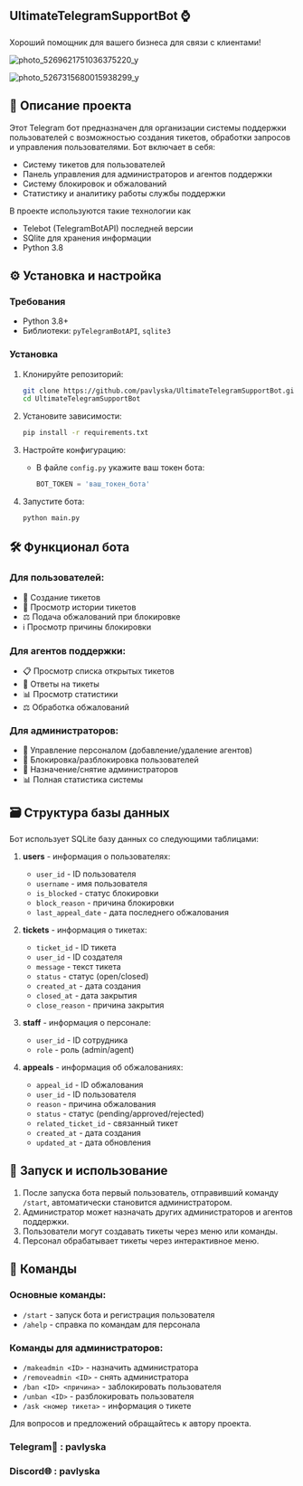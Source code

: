 ## UltimateTelegramSupportBot ⌚

Хороший помощник для вашего бизнеса для связи с клиентами!


![photo_5269621751036375220_y](https://github.com/user-attachments/assets/c0386f2d-a803-489a-b050-593e3d65c0a3)


![photo_5267315680015938299_y](https://github.com/user-attachments/assets/c359212e-b34f-44b0-8adf-a60c5465c677)


## 📌 Описание проекта

Этот Telegram бот предназначен для организации системы поддержки пользователей с возможностью создания тикетов, обработки запросов и управления пользователями. Бот включает в себя:

- Систему тикетов для пользователей
- Панель управления для администраторов и агентов поддержки
- Систему блокировок и обжалований
- Статистику и аналитику работы службы поддержки

В проекте используются такие технологии как
- Telebot (TelegramBotAPI) последней версии
- SQlite для хранения информации
- Python 3.8

## ⚙️ Установка и настройка

### Требования
- Python 3.8+
- Библиотеки: `pyTelegramBotAPI`, `sqlite3`

### Установка
1. Клонируйте репозиторий:
   ```bash
   git clone https://github.com/pavlyska/UltimateTelegramSupportBot.git
   cd UltimateTelegramSupportBot
   ```

2. Установите зависимости:
   ```bash
   pip install -r requirements.txt
   ```

3. Настройте конфигурацию:
   - В файле `config.py` укажите ваш токен бота:
     ```python
     BOT_TOKEN = 'ваш_токен_бота'
     ```

4. Запустите бота:
   ```bash
   python main.py
   ```

## 🛠 Функционал бота

### Для пользователей:
- 📝 Создание тикетов
- 📜 Просмотр истории тикетов
- ⚖️ Подача обжалований при блокировке
- ℹ️ Просмотр причины блокировки

### Для агентов поддержки:
- 📋 Просмотр списка открытых тикетов
- 💬 Ответы на тикеты
- 📊 Просмотр статистики
- ⚖️ Обработка обжалований

### Для администраторов:
- 👥 Управление персоналом (добавление/удаление агентов)
- 🛑 Блокировка/разблокировка пользователей
- 👑 Назначение/снятие администраторов
- 📊 Полная статистика системы

## 🗃 Структура базы данных

Бот использует SQLite базу данных со следующими таблицами:

1. **users** - информация о пользователях:
   - `user_id` - ID пользователя
   - `username` - имя пользователя
   - `is_blocked` - статус блокировки
   - `block_reason` - причина блокировки
   - `last_appeal_date` - дата последнего обжалования

2. **tickets** - информация о тикетах:
   - `ticket_id` - ID тикета
   - `user_id` - ID создателя
   - `message` - текст тикета
   - `status` - статус (open/closed)
   - `created_at` - дата создания
   - `closed_at` - дата закрытия
   - `close_reason` - причина закрытия

3. **staff** - информация о персонале:
   - `user_id` - ID сотрудника
   - `role` - роль (admin/agent)

4. **appeals** - информация об обжалованиях:
   - `appeal_id` - ID обжалования
   - `user_id` - ID пользователя
   - `reason` - причина обжалования
   - `status` - статус (pending/approved/rejected)
   - `related_ticket_id` - связанный тикет
   - `created_at` - дата создания
   - `updated_at` - дата обновления

## 🚀 Запуск и использование

1. После запуска бота первый пользователь, отправивший команду `/start`, автоматически становится администратором.
2. Администратор может назначать других администраторов и агентов поддержки.
3. Пользователи могут создавать тикеты через меню или команды.
4. Персонал обрабатывает тикеты через интерактивное меню.

## 📄 Команды

### Основные команды:
- `/start` - запуск бота и регистрация пользователя
- `/ahelp` - справка по командам для персонала

### Команды для администраторов:
- `/makeadmin <ID>` - назначить администратора
- `/removeadmin <ID>` - снять администратора
- `/ban <ID> <причина>` - заблокировать пользователя
- `/unban <ID>` - разблокировать пользователя
- `/ask <номер тикета>` - информация о тикете

Для вопросов и предложений обращайтесь к автору проекта.

### Telegram🔷 : pavlyska

### Discord🌐 : pavlyska
